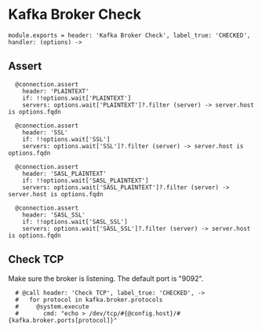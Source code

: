 
# Kafka Broker Check

    module.exports = header: 'Kafka Broker Check', label_true: 'CHECKED', handler: (options) ->

## Assert
      
      @connection.assert
        header: 'PLAINTEXT'
        if: !!options.wait['PLAINTEXT']
        servers: options.wait['PLAINTEXT']?.filter (server) -> server.host is options.fqdn
              
      @connection.assert
        header: 'SSL'
        if: !!options.wait['SSL']
        servers: options.wait['SSL']?.filter (server) -> server.host is options.fqdn
      
      @connection.assert
        header: 'SASL_PLAINTEXT'
        if: !!options.wait['SASL_PLAINTEXT']
        servers: options.wait['SASL_PLAINTEXT']?.filter (server) -> server.host is options.fqdn
              
      @connection.assert
        header: 'SASL_SSL'
        if: !!options.wait['SASL_SSL']
        servers: options.wait['SASL_SSL']?.filter (server) -> server.host is options.fqdn

## Check TCP

Make sure the broker is listening. The default port is "9092".

      # @call header: 'Check TCP', label_true: 'CHECKED', ->
      #   for protocol in kafka.broker.protocols
      #     @system.execute
      #       cmd: "echo > /dev/tcp/#{@config.host}/#{kafka.broker.ports[protocol]}"
